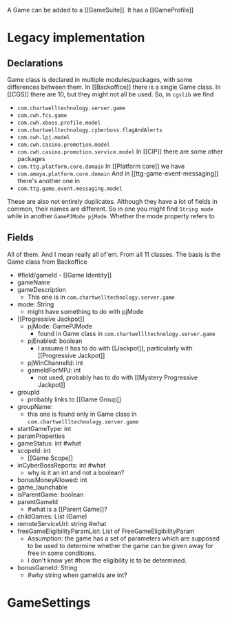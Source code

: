 A Game can be added to a [[GameSuite]].  It has a [[GameProfile]] 

# Legacy implementation
## Declarations

Game class is declared in multiple modules/packages, with some differences between them.
In [[Backoffice]] there is a single Game class. In [[CGS]] there are 10, but they might not all be used. 
So, in `cgslib` we find
- `com.chartwelltechnology.server.game`
- `com.cwh.fcs.game`
- `com.cwh.xboss.profile.model`
- `com.chartwelltechnology.cyberboss.flagAndAlerts`
- `com.cwh.lpj.model`
- `com.cwh.casino.promotion.model`
- `com.cwh.casino.promotion.service.model`
In [[CIP]] there are some other packages
- `com.ttg.platform.core.domain`
In [[Platform core]] we have
- `com.amaya.platform.core.domain`
And in [[ttg-game-event-messaging]] there's another one in
- `com.ttg.game.event.messaging.model`

These are also not entirely duplicates. Although they have a lot of fields in common, their names are different. So in one you might find `String mode` while in another `GamePJMode pjMode`. Whether the mode property refers to 
## Fields
All of them. And I mean really all of'em. From all 11 classes. The basis is the Game class from Backoffice

- #field/gameId - [[Game Identity]]
- gameName
- gameDescription
	- This one is in `com.chartwelltechnology.server.game`
- mode: String
	- might have something to do with pjMode
- [[Progressive Jackpot]]
	- pjMode: GamePJMode
		- found in  Game class in `com.chartwellltechnology.server.game`
	- pjEnabled: boolean
		- I assume it has to do with [[Jackpot]], particularly with [[Progressive Jackpot]]
	- pjWinChannelId: int
	- gameIdForMPJ: int
		- not used, probably has to do with [[Mystery Progressive Jackpot]]
- groupId
	- probably links to [[Game Group]]
- groupName:
	- this one is found only in Game class in `com.chartwellltechnology.server.game`
- startGameType: int
- paramProperties
- gameStatus: int #what
- scopeId: int
	- [[Game Scope]]
- inCyberBossReports: int #what 
	- why is it an int and not a boolean?
- bonusMoneyAllowed: int 
- game_launchable
- isParentGame: boolean
- parentGameId
	- #what is a [[Parent Game]]?
- childGames: List (Game)
- remoteServiceUrl: string #what
- freeGameEligibilityParamList: List of FreeGameEligibilityParam 
	- Assumption: the game has a set of parameters which are supposed to be used to determine whether the game can be given away for free in some conditions.
	- I don't know yet #how the eligibility is to be determined.
- bonusGameId: String
	- #why string when gameIds are int?

# GameSettings

